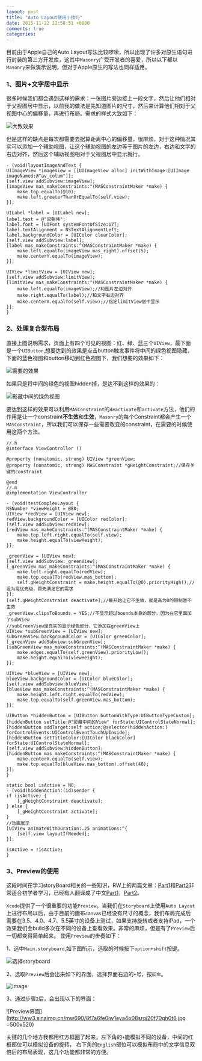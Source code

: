```yaml
---
layout: post
title: "Auto Layout使用小技巧"
date: 2015-11-22 22:58:51 +0800
comments: true
categories: 
---
```

目前由于Apple自己的Auto Layout写法比较啰嗦，所以出现了许多对原生语句进行封装的第三方开发库，这其中`Masonry`广受开发者的喜爱，所以以下都以`Masonry`来做演示说明，但对于Apple原生的写法也同样适用。
### 1、图片+文字居中显示
很多时候我们都会遇到这样的需求：一张图片旁边接上一段文字，然后让他们相对于父视图居中显示，以前我的做法是先知道图片的尺寸，然后来计算他们相对于父视图中心的偏移量，再进行布局。需求的样式大致如下：    

![大致效果](http://ww3.sinaimg.cn/mw690/8f7a6fe0jw1eya4nyp8qbj208w014a9v.jpg)  
  
但是这样的缺点是每次都需要去据算距离中心的偏移量，很麻烦，对于这种情况其实可以添加一个辅助视图，让这个辅助视图的左边等于图片的左边，右边和文字的右边对齐，然后这个辅助视图相对于父视图居中显示就行。
	  
<!--more-->
	- (void)layoutImageAndText {
    UIImageView *imageView = [[UIImageView alloc] initWithImage:[UIImage imageNamed:@"av_colum"]];
    [self.view addSubview:imageView];
    [imageView mas_makeConstraints:^(MASConstraintMaker *make) {
        make.top.equalTo(@10);
        make.left.greaterThanOrEqualTo(self.view);
    }];
    
    UILabel *label = [UILabel new];
    label.text = @"梁朝伟";
    label.font = [UIFont systemFontOfSize:17];
    label.textAlignment = NSTextAlignmentLeft;
    label.backgroundColor = [UIColor clearColor];
    [self.view addSubview:label];
    [label mas_makeConstraints:^(MASConstraintMaker *make) {
        make.left.equalTo(imageView.mas_right).offset(5);
        make.centerY.equalTo(imageView);
    }];
    
    UIView *limitView = [UIView new];
    [self.view addSubview:limitView];
    [limitView mas_makeConstraints:^(MASConstraintMaker *make) {
        make.left.equalTo(imageView);//和图片左边对齐
        make.right.equalTo(label);//和文字右边对齐
        make.centerX.equalTo(self.view);//指定limitView居中显示
    }];
	}

### 2、处理复合型布局
直接上图说明需求，页面上有四个可见的视图：红、绿、蓝三个`UIView`，最下面是一个`UIButton`,想要达到的效果是点击button触发事件将中间的绿色视图隐藏，下面的蓝色视图和button移动到红色视图下，我们想要的效果如下：

![需要的效果](http://ww3.sinaimg.cn/mw690/8f7a6fe0jw1eya4nz1i8hg208p0bjmxi.gif)

如果只是将中间的绿色的视图hidden掉，是达不到这样的效果的：

![影藏中间的绿色视图](http://ww1.sinaimg.cn/mw690/8f7a6fe0jw1eya4nza0mfj208w0a8748.jpg)

要达到这样的效果可以利用`MASConstraint`的`deactivate`和`activate`方法，他们的作用是让一个constraint**不生效**和**生效**，`Masonry`的每个Constraint都会产生一个`MASConstraint`，所以我们可以保存一些需要改变的constraint，在需要的时候使用这两个方法。
   
    //.h
	@interface ViewController ()

	@property (nonatomic, strong) UIView *greenView;
	@property (nonatomic, strong) MASConstraint *gHeightConstraint;//保存关键的constraint

	@end
	//.m
	@implementation ViewController

	- (void)testComplexLayout {
    NSNumber *viewHeight = @80;
    UIView *redView = [UIView new];
    redView.backgroundColor = [UIColor redColor];
    [self.view addSubview:redView];
    [redView mas_makeConstraints:^(MASConstraintMaker *make) {
        make.top.left.right.equalTo(self.view);
        make.height.equalTo(viewHeight);
    }];
    
    _greenView = [UIView new];
    [self.view addSubview:_greenView];
    [_greenView mas_makeConstraints:^(MASConstraintMaker *make) {
        make.left.right.equalTo(redView);
        make.top.equalTo(redView.mas_bottom);
        self.gHeightConstraint = make.height.equalTo(@0).priorityHigh();//设为高优先级，首先满足它的需求
    }];
    [self.gHeightConstraint deactivate];//最开始让它不生效，就是高为0的限制暂不生效
    _greenView.clipsToBounds = YES;//不显示超过bounds本身的部分，因为在它里面加了subView
    //subGreenView是真实的显示绿色部分，它添加在greenView上
    UIView *subGreenView = [UIView new];
    subGreenView.backgroundColor = [UIColor greenColor];
    [_greenView addSubview:subGreenView];
    [subGreenView mas_makeConstraints:^(MASConstraintMaker *make) {
        make.edges.equalTo(self.greenView).priorityLow();
        make.height.equalTo(viewHeight);
    }];
    
    UIView *blueView = [UIView new];
    blueView.backgroundColor = [UIColor blueColor];
    [self.view addSubview:blueView];
    [blueView mas_makeConstraints:^(MASConstraintMaker *make) {
        make.height.left.right.equalTo(redView);
        make.top.equalTo(self.greenView.mas_bottom);
    }];
    
    UIButton *hiddenButton = [UIButton buttonWithType:UIButtonTypeCustom];
    [hiddenButton setTitle:@"影藏中间的View" forState:UIControlStateNormal];
    [hiddenButton addTarget:self action:@selector(hiddenAction:) forControlEvents:UIControlEventTouchUpInside];
    [hiddenButton setTitleColor:[UIColor blackColor] forState:UIControlStateNormal];
    [self.view addSubview:hiddenButton];
    [hiddenButton mas_makeConstraints:^(MASConstraintMaker *make) {
        make.centerX.equalTo(self.view);
        make.top.equalTo(blueView.mas_bottom).offset(40);
    }];
	}

	static bool isActive = NO;
	- (void)hiddenAction:(id)sender {
    if (isActive) {
        [_gHeightConstraint deactivate];
    } else {
        [_gHeightConstraint activate];
    }
    //动画展示
    [UIView animateWithDuration:.25 animations:^{
        [self.view layoutIfNeeded];
    }];
    
    isActive = !isActive;
	}
	  
### 3、Preview的使用
这段时间在学习storyBoard相关的一些知识，RW上的两篇文章：[Part1](http://www.raywenderlich.com/50308/storyboards-tutorial-in-ios-7-part-1)和[Part2](http://www.raywenderlich.com/50310/storyboards-tutorial-in-ios-7-part-2)非常适合初学者学习，已经有人翻译成了中文[Part1](http://www.cocoachina.com/industry/20131213/7537.html)，[Part2](http://blog.sina.com.cn/s/blog_5c5c87d80101dzyh.html)。

`Xcode`提供了一个很重要的功能`Preview`。当我们在`Storyboard`上使用`Auto Layout`上进行布局以后，由于目前的画布`canvas`已经没有尺寸的概念，我们布局完成后需要在3.5、4.0、4.7、5.5英寸的设备上测试，如果支持旋转或者支持iPad，一个效果我们会build多次在不同的设备上查看效果。非常的麻烦，但是有了`Preview`后一切都变得简单起来。
使用`Preview`的步奏如下：  

1、选中`Main.storyboard`,如下图所示，选取的时候按下`option+shift`按键。

![选择storyboard](http://ww2.sinaimg.cn/mw690/8f7a6fe0jw1eya4nzk6ywj20b204p74o.jpg)

2、选取`Preview`后会出来如下的界面，选择界面右边的`+`号，按`回车`。

![image](http://ww1.sinaimg.cn/mw690/8f7a6fe0jw1eya4nzzeuxj20bc05daae.jpg)

3、通过步骤`2`后，会出现以下的界面：  

![Preview界面](http://ww3.sinaimg.cn/mw690/8f7a6fe0jw1eya4o08srqj20f70gh0t6.jpg =500x520)
  

关键的几个地方我都用红方框圈了起来，左下角的`+`能模拟不同的设备，中间的红框部位可以模拟设备的旋转，
右下角的`English`部位可以模拟布局中的文学信息双倍后的布局表现，这几个功能都非常的方便。